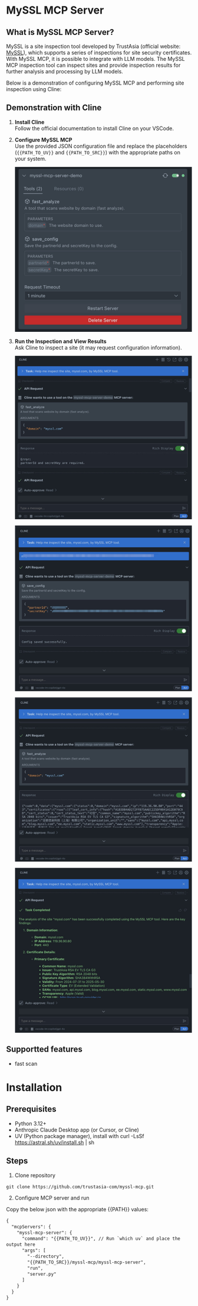 # MySSL MCP Server

## What is MySSL MCP Server?

MySSL is a site inspection tool developed by TrustAsia (official website: [MySSL](https://myssl.com)), which supports a series of inspections for site security certificates. With MySSL MCP, it is possible to integrate with LLM models. The MySSL MCP inspection tool can inspect sites and provide inspection results for further analysis and processing by LLM models.

Below is a demonstration of configuring MySSL MCP and performing site inspection using Cline:

## Demonstration with Cline

1. **Install Cline**  
    Follow the official documentation to install Cline on your VSCode.

2. **Configure MySSL MCP**  
    Use the provided JSON configuration file and replace the placeholders (`{{PATH_TO_UV}}` and `{{PATH_TO_SRC}}`) with the appropriate paths on your system.

    ![Configuration](images/20250415185421.jpg)

3. **Run the Inspection and View Results**  
    Ask Cline to inspect a site (it may request configuration information).
    
    ![step1](images/20250415185053.jpg)

    ![step2](images/20250415185142.jpg)

    ![step3](images/20250415185200.jpg)

    ![step4](images/20250415185235.jpg)

## Supportted features

* fast scan

# Installation

## Prerequisites

* Python 3.12+
* Anthropic Claude Desktop app (or Cursor, or Cline)
* UV (Python package manager), install with curl -LsSf https://astral.sh/uv/install.sh | sh

## Steps

1. Clone repository

```
git clone https://github.com/trustasia-com/myssl-mcp.git
```

2. Configure MCP server and run

Copy the below json with the appropriate {{PATH}} values:

```
{
  "mcpServers": {
    "myssl-mcp-server": {
      "command": "{{PATH_TO_UV}}", // Run `which uv` and place the output here
      "args": [
        "--directory",
        "{{PATH_TO_SRC}}/myssl-mcp/myssl-mcp-server",
        "run",
        "server.py"
      ]
    }
  }
}
```